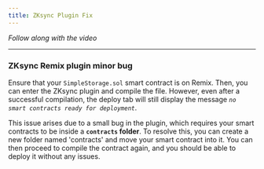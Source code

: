 ```yaml
---
title: ZKsync Plugin Fix
---
```


_Follow along with the video_

---

### ZKsync Remix plugin minor bug

Ensure that your `SimpleStorage.sol` smart contract is on Remix. Then, you can enter the ZKsync plugin and compile the file. However, even after a successful compilation, the deploy tab will still display the message _`no smart contracts ready for deployment`_.

This issue arises due to a small bug in the plugin, which requires your smart contracts to be inside a **`contracts` folder**. To resolve this, you can create a new folder named 'contracts' and move your smart contract into it. You can then proceed to compile the contract again, and you should be able to deploy it without any issues.

